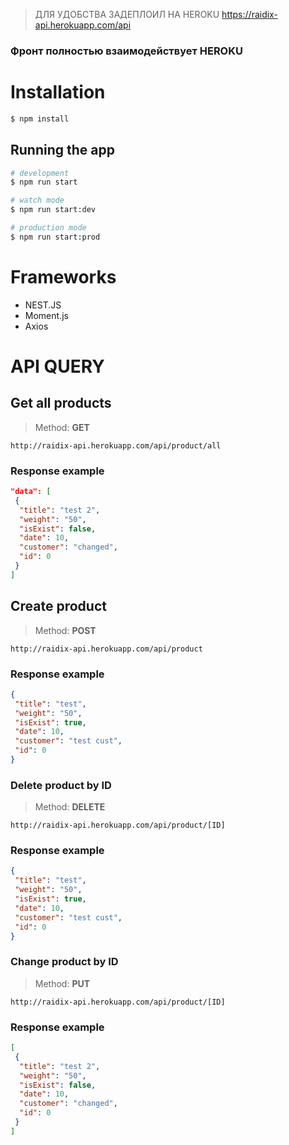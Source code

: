 > ДЛЯ УДОБСТВА ЗАДЕПЛОИЛ НА HEROKU
https://raidix-api.herokuapp.com/api
### **Фронт полностью взаимодействует HEROKU**
# Installation

```bash
$ npm install
```

## Running the app

```bash
# development
$ npm run start

# watch mode
$ npm run start:dev

# production mode
$ npm run start:prod
```
# Frameworks
- NEST.JS
- Moment.js
- Axios
# API QUERY
## Get all products
> Method: **GET** 
```
http://raidix-api.herokuapp.com/api/product/all
```
### Response example
```json
"data": [
 {
  "title": "test 2",
  "weight": "50",
  "isExist": false,
  "date": 10,
  "customer": "changed",
  "id": 0
 }
]
```

## Create product
> Method: **POST** 
```
http://raidix-api.herokuapp.com/api/product
```
### Response example
```json
{
 "title": "test",
 "weight": "50",
 "isExist": true,
 "date": 10,
 "customer": "test cust",
 "id": 0
}
```

### Delete product by ID
> Method: **DELETE** 
```
http://raidix-api.herokuapp.com/api/product/[ID]
```
### Response example
```json
{
 "title": "test",
 "weight": "50",
 "isExist": true,
 "date": 10,
 "customer": "test cust",
 "id": 0
}
```

### Change product by ID
> Method: **PUT** 
```
http://raidix-api.herokuapp.com/api/product/[ID]
```
### Response example
```json
[
 {
  "title": "test 2",
  "weight": "50",
  "isExist": false,
  "date": 10,
  "customer": "changed",
  "id": 0
 }
]
```

